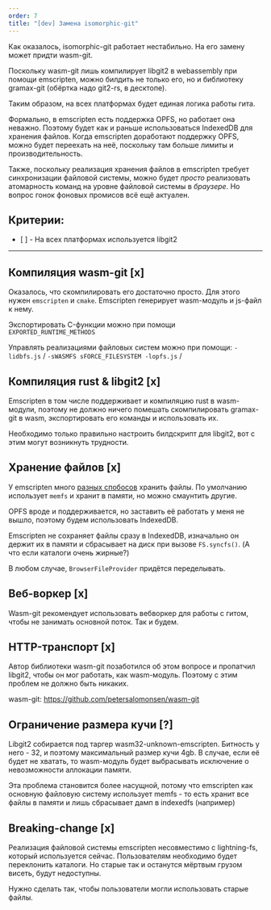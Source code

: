```yaml
---
order: 7
title: "[dev] Замена isomorphic-git"
---
```


Как оказалось, isomorphic-git работает нестабильно. На его замену может придти wasm-git.

Поскольку wasm-git лишь компилирует libgit2 в webassembly при помощи emscripten, можно билдить не только его, но и библиотеку gramax-git (обёртка надо git2-rs, в десктопе).

Таким образом, на всех платформах будет единая логика работы гита.

Формально, в emscripten есть поддержка OPFS, но работает она неважно. Поэтому будет как и раньше использоваться IndexedDB для хранения файлов. Когда emscripten доработают поддержку OPFS, можно будет переехать на неё, поскольку там больше лимиты и производительность.

Также, поскольку реализация хранения файлов в emscripten требует синхронизации файловой системы, можно будет *просто* реализовать атомарность команд на уровне файловой системы в *браузере*. Но вопрос гонок фоновых промисов всё ещё актуален.



## **Критерии:**

-  \[ \] - На всех платформах используется libgit2

---

## Компиляция wasm-git \[x\]

Оказалось, что скомпилировать его достаточно просто. Для этого нужен `emscripten` и `cmake`. Emscripten генерирует wasm-модуль и js-файл к нему.

Экспортировать C-функции можно при помощи `EXPORTED_RUNTIME_METHODS`

Управлять реализациями файловых систем можно при помощи: `-lidbfs.js` / `-sWASMFS sFORCE_FILESYSTEM -lopfs.js` /



## Компиляция rust & libgit2 \[x\]

Emscripten в том числе поддерживает и компиляцию rust в wasm-модули, поэтому не должно ничего помешать скомпилировать gramax-git в wasm, экспортировать его команды и использовать их.

Необходимо только правильно настроить билдскрипт для libgit2, вот с этим могут возникнуть трудности.



## Хранение файлов \[x\]

У emscripten много [разных спобосов](https://emscripten.org/docs/api_reference/Filesystem-API.html#filesystem-api-filesystems) хранить файлы. По умолчанию использует `memfs` и хранит в памяти, но можно смаунтить другие.

OPFS вроде и поддерживается, но заставить её работать у меня не вышло, поэтому будем использовать IndexedDB.

Emscripten не сохраняет файлы сразу в IndexedDB, изначально он держит их в памяти и сбрасывает на диск при вызове `FS.syncfs()`. (А что если каталоги очень жирные?)

В любом случае, `BrowserFileProvider` придётся переделывать.



## Веб-воркер \[x\]

Wasm-git рекомендует использовать вебворкер для работы с гитом, чтобы не занимать основной поток. Так и будем.



## HTTP-транспорт \[x\]

Автор библиотеки wasm-git позаботился об этом вопросе и пропатчил libgit2, чтобы он мог работать, как wasm-модуль. Поэтому с этим проблем не должно быть никаких.

wasm-git: https://github.com/petersalomonsen/wasm-git



## Ограничение размера кучи \[?\]

Libgit2 собирается под таргер wasm32-unknown-emscripten. Битность у него - 32, и поэтому максимальный размер кучи 4gb. В случае, если её будет не хватать, то wasm-модуль будет выбрасывать исключение о невозможности аллокации памяти.

Эта проблема становится более насущной, потому что emscripten как основную файловую систему использует memfs - то есть хранит все файлы в памяти и лишь сбрасывает дамп в indexedfs (например)



## Breaking-change \[x\]

Реализация файловой системы emscripten несовместимо с lightning-fs, который используется сейчас. Пользователям необходимо будет переклонить каталоги. Но старые так и останутся мёртвым грузом висеть, будут недоступны.

Нужно сделать так, чтобы пользователи  могли использовать старые файлы.